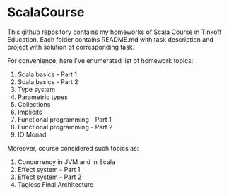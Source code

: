 # ScalaCourse

This github repository contains my homeworks of Scala Course in Tinkoff Education. Each folder contains README.md with task description and project with solution of corresponding task.

For convenience, here I've enumerated list of homework topics:

1. Scala basics - Part 1
2. Scala basics - Part 2
3. Type system
4. Parametric types
5. Collections
6. Implicits
7. Functional programming - Part 1
8. Functional programming - Part 2
9. IO Monad

Moreover, course considered such topics as:

1. Concurrency in JVM and in Scala
2. Effect system - Part 1
3. Effect system - Part 2
4. Tagless Final Architecture
